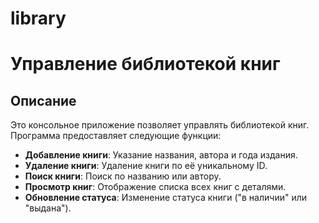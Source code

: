 # library

# Управление библиотекой книг

## Описание
Это консольное приложение позволяет управлять библиотекой книг. Программа предоставляет следующие функции:
- **Добавление книги**: Указание названия, автора и года издания.
- **Удаление книги**: Удаление книги по её уникальному ID.
- **Поиск книги**: Поиск по названию или автору.
- **Просмотр книг**: Отображение списка всех книг с деталями.
- **Обновление статуса**: Изменение статуса книги ("в наличии" или "выдана").
